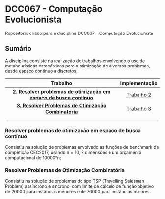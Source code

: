 # DCC067 - Computação Evolucionista
Repositório criado para a disciplina DCC067 - Computação Evolucionista

## Sumário
A disciplina consiste na realização de trabalhos envolvendo o uso de metaheurísticas estocásticas para a otimização de diversos problemas, desde espaço contínuo a discretos.

|                             **Trabalho**                            	| **Implementação** 	|
|:-------------------------------------------------------------------:	|:-----------------:	|
| [**2. Resolver problemas de otimização em espaço de busca contínuo**](#resolver-problemas-de-otimização-em-espaço-de-busca-contínuo) 	| [Trabalho 2](trabalho-2/)                  	|
| [**3. Resolver Problemas de Otimização Combinatória**](#resolver-problemas-de-otimização-combinatória)                	| [Trabalho 3](trabalho-3/)                   	|
|                                                                     	|                   	|
|                                                                     	|                   	|

### Resolver problemas de otimização em espaço de busca contínuo
Consistiu na solução de problemas envolvedo as funções de benchmark da competição CEC2017, usando n = 10, 2 dimensões e um orçamento computacional de 10000*n;

### Resolver Problemas de Otimização Combinatória
Consistiu na solução de problemas do tipo TSP (Travelling Salesman Problem) assíncrono e síncrono, com limite de cálculo de função objetivo de 20000 para instâncias menores e de 70000 para instâncias maiores.
